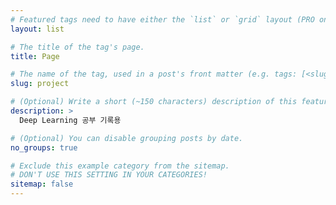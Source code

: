 ```yaml
---
# Featured tags need to have either the `list` or `grid` layout (PRO only).
layout: list

# The title of the tag's page.
title: Page

# The name of the tag, used in a post's front matter (e.g. tags: [<slug>]).
slug: project

# (Optional) Write a short (~150 characters) description of this featured tag.
description: >
  Deep Learning 공부 기록용

# (Optional) You can disable grouping posts by date.
no_groups: true

# Exclude this example category from the sitemap.
# DON'T USE THIS SETTING IN YOUR CATEGORIES!
sitemap: false
---
```

